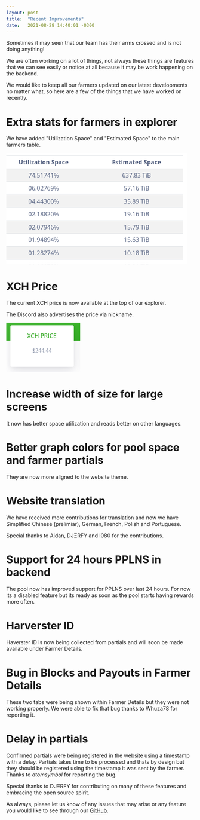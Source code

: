 ```yaml
---
layout: post
title:  "Recent Improvements"
date:   2021-08-28 14:40:01 -0300
---
```


Sometimes it may seen that our team has their arms crossed and is not doing anything!

We are often working on a lot of things, not always these things are features that we can see easily or notice at all because it may be work happening on the backend.

We would like to keep all our farmers updated on our latest developments no matter what, so here are a few of the things that we have worked on recently.

# Extra stats for farmers in explorer

We have added "Utilization Space" and "Estimated Space" to the main farmers table.

![Explorer](/assets/2021-aug-28-improvements/space.png)

# XCH Price

The current XCH price is now available at the top of our explorer.

The Discord also advertises the price via nickname.

![Explorer](/assets/2021-aug-28-improvements/xchprice.png)

# Increase width of size for large screens

It now has better space utilization and reads better on other languages.

# Better graph colors for pool space and farmer partials

They are now more aligned to the website theme.

# Website translation

We have received more contributions for translation and now we have Simplified Chinese (prelimiar), German, French, Polish and Portuguese.

Special thanks to Aidan, DJΞRFY and l080 for the contributions.

# Support for 24 hours PPLNS in backend

The pool now has improved support for PPLNS over last 24 hours. For now its a disabled feature but its ready as soon as the pool starts having rewards more often.

# Harverster ID

Haverster ID is now being collected from partials and will soon be made available under Farmer Details.

# Bug in Blocks and Payouts in Farmer Details

These two tabs were being shown within Farmer Details but they were not working properly. We were able to fix that bug thanks to Whuza78 for reporting it.

# Delay in partials

Confirmed partials were being registered in the website using a timestamp with a delay. Partials takes time to be processed and thats by design but they should be registered using the timestamp it was sent by the farmer. Thanks to _atomsymbol_ for reporting the bug.

Special thanks to DJΞRFY for contributing on many of these features and embracing the open source spirit.

As always, please let us know of any issues that may arise or any feature you would like to see through our [GitHub][2].

[1]: https://openchia.io/api/doc/
[2]: https://github.com/openchia/web/issues
